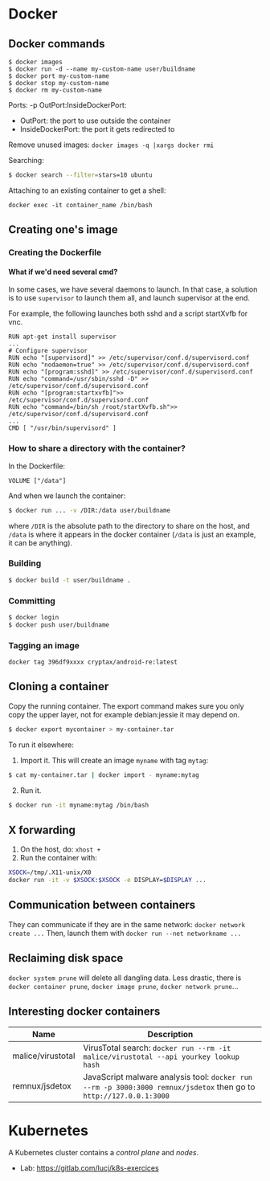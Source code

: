 # Docker

## Docker commands

```
$ docker images
$ docker run -d --name my-custom-name user/buildname
$ docker port my-custom-name
$ docker stop my-custom-name
$ docker rm my-custom-name
```

Ports: -p OutPort:InsideDockerPort:

- OutPort: the port to use outside the container
- InsideDockerPort: the port it gets redirected to

Remove unused images: `docker images -q |xargs docker rmi`

Searching:

```bash
$ docker search --filter=stars=10 ubuntu
```

Attaching to an existing container to get a shell:

`docker exec -it container_name /bin/bash`


## Creating one's image

### Creating the Dockerfile

#### What if we'd need several cmd?

In some cases, we have several daemons to launch. In that case, a solution
is to use `supervisor` to launch them all, and launch supervisor at the end.

For example, the following launches both sshd and a script startXvfb for vnc.
```
RUN apt-get install supervisor
...
# Configure supervisor
RUN echo "[supervisord]" >> /etc/supervisor/conf.d/supervisord.conf
RUN echo "nodaemon=true" >> /etc/supervisor/conf.d/supervisord.conf
RUN echo "[program:sshd]" >> /etc/supervisor/conf.d/supervisord.conf
RUN echo "command=/usr/sbin/sshd -D" >> /etc/supervisor/conf.d/supervisord.conf
RUN echo "[program:startxvfb]">> /etc/supervisor/conf.d/supervisord.conf
RUN echo "command=/bin/sh /root/startXvfb.sh">> /etc/supervisor/conf.d/supervisord.conf
...
CMD [ "/usr/bin/supervisord" ]
```

### How to share a directory with the container?

In the Dockerfile:
```
VOLUME ["/data"]
```

And when we launch the container:

```bash
$ docker run ... -v /DIR:/data user/buildname
```

where `/DIR` is the absolute path to the directory to share on the host, and `/data` is where it appears in the docker container (`/data` is just an example, it can be anything).



### Building

```bash
$ docker build -t user/buildname .
```

### Committing

```bash
$ docker login
$ docker push user/buildname
```

### Tagging an image

`docker tag 396df9xxxx cryptax/android-re:latest`

## Cloning a container

Copy the running container. The export command makes sure you only copy the upper layer, not for example debian:jessie it may depend on.

```bash
$ docker export mycontainer > my-container.tar
```

To run it elsewhere:

1. Import it. This will create an image `myname` with tag `mytag`:

```bash
$ cat my-container.tar | docker import - myname:mytag
```

2. Run it.

```bash
$ docker run -it myname:mytag /bin/bash
```

## X forwarding

1. On the host, do: `xhost +`
2. Run the container with:

```bash
XSOCK=/tmp/.X11-unix/X0
docker run -it -v $XSOCK:$XSOCK -e DISPLAY=$DISPLAY ...
```

## Communication between containers

They can communicate if they are in the same network: `docker network create ...`
Then, launch them with `docker run --net networkname ...`

## Reclaiming disk space

`docker system prune` will delete all dangling data.
Less drastic, there is `docker container prune`, `docker image prune`, `docker network prune`...

## Interesting docker containers

| Name           | Description |
| -----------------| ----------------|
| malice/virustotal | VirusTotal search: `docker run --rm -it malice/virustotal --api yourkey lookup hash` |
| remnux/jsdetox | JavaScript malware analysis tool: `docker run --rm -p 3000:3000 remnux/jsdetox` then go to `http://127.0.0.1:3000` |

# Kubernetes

A Kubernetes cluster contains a *control plane* and *nodes*.

- Lab: https://gitlab.com/lucj/k8s-exercices
